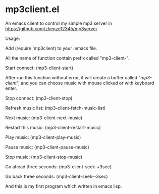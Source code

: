 mp3client.el
============

An emacs client to control my simple mp3 server in
https://github.com/zhenze12345/mp3server.

Usage:

Add (require 'mp3client) to your .emacs file.

All the name of function contain prefix called "mp3-client-".

Start connect:
(mp3-client-start)

After run this function without error, it will create a buffer
called "*mp3-client*", and you can choose music with mouse clicked
or with keyboard enter.

Stop connect:
(mp3-client-stop)

Refresh music list:
(mp3-client-fetch-music-list)

Next music:
(mp3-client-next-music)

Restart this music:
(mp3-client-restart-music)

Play music:
(mp3-client-play-music)

Pause music:
(mp3-client-pause-music)

Stop music:
(mp3-client-stop-music)

Go ahead three seconds:
(mp3-client-seek-+3sec)

Go back three seconds:
(mp3-client-seek--3sec)

And this is my first program which written in emacs lisp.
